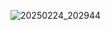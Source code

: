 ![20250224_202944](https://github.com/user-attachments/assets/8c4b459f-ee52-43a5-97b7-45b505a323c1)
